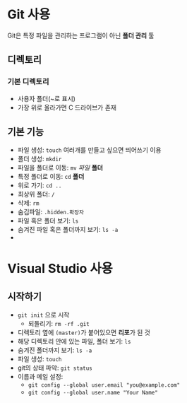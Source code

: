 # Git 사용

Git은 특정 파일을 관리하는 프로그램이 아닌 **폴더 관리** 툴

## 디렉토리

### 기본 디렉토리

- 사용자 폴더(~로 표시)
- 가장 위로 올라가면 C 드라이브가 존재

## 기본 기능

- 파일 생성: `touch` 여러개를 만들고 싶으면 띄어쓰기 이용
- 폴더 생성: `mkdir`
- 파일을 폴더로 이동: `mv` *파일* **폴더**
- 특정 폴더로 이동: `cd` **폴더**
- 위로 가기: `cd ..`
- 최상위 폴더: `/`
- 삭제: `rm`
- 숨김파일: `.hidden.확장자`
- 파일 혹은 폴더 보기: `ls`
- 숨겨진 파일 혹은 폴더까지 보기: `ls -a`
- 



# Visual Studio 사용

## 시작하기

- `git init` 으로 시작
  - 되돌리기: `rm -rf .git`
- 디렉토리 옆에 `(master)`가 붙어있으면 **리포**가 된 것
- 해당 디렉토리 안에 있는 파일, 폴더 보기: `ls` 
- 숨겨진 폴더까지 보기: `ls -a`
- 파일 생성: `touch`
- git의 상태 파악: `git status`
- 이름과 메일 설정:  
  - `git config --global user.email "you@example.com"`
  - `git config --global user.name "Your Name"`















##  
